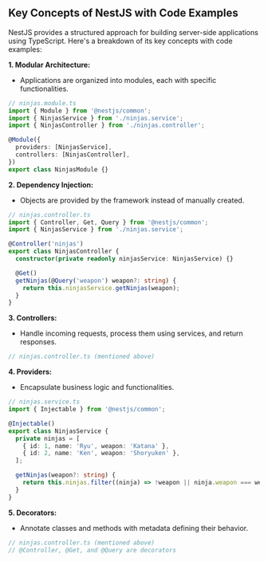 ## Key Concepts of NestJS with Code Examples

NestJS provides a structured approach for building server-side applications using TypeScript. Here's a breakdown of its key concepts with code examples:

**1. Modular Architecture:**

- Applications are organized into modules, each with specific functionalities.

```typescript
// ninjas.module.ts
import { Module } from '@nestjs/common';
import { NinjasService } from './ninjas.service';
import { NinjasController } from './ninjas.controller';

@Module({
  providers: [NinjasService],
  controllers: [NinjasController],
})
export class NinjasModule {}
```

**2. Dependency Injection:**

- Objects are provided by the framework instead of manually created.

```typescript
// ninjas.controller.ts
import { Controller, Get, Query } from '@nestjs/common';
import { NinjasService } from './ninjas.service';

@Controller('ninjas')
export class NinjasController {
  constructor(private readonly ninjasService: NinjasService) {}

  @Get()
  getNinjas(@Query('weapon') weapon?: string) {
    return this.ninjasService.getNinjas(weapon);
  }
}
```

**3. Controllers:**

- Handle incoming requests, process them using services, and return responses.

```typescript
// ninjas.controller.ts (mentioned above)
```

**4. Providers:**

- Encapsulate business logic and functionalities.

```typescript
// ninjas.service.ts
import { Injectable } from '@nestjs/common';

@Injectable()
export class NinjasService {
  private ninjas = [
    { id: 1, name: 'Ryu', weapon: 'Katana' },
    { id: 2, name: 'Ken', weapon: 'Shoryuken' },
  ];

  getNinjas(weapon?: string) {
    return this.ninjas.filter((ninja) => !weapon || ninja.weapon === weapon);
  }
}
```

**5. Decorators:**

- Annotate classes and methods with metadata defining their behavior.

```typescript
// ninjas.controller.ts (mentioned above)
// @Controller, @Get, and @Query are decorators
```


